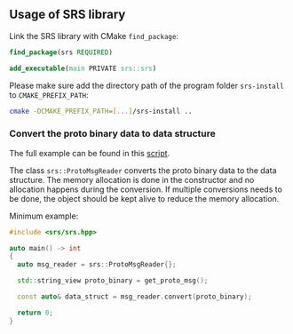 ## Usage of SRS library

Link the SRS library with CMake `find_package`:

```cmake
find_package(srs REQUIRED)

add_executable(main PRIVATE srs::srs)
```

Please make sure add the directory path of the program folder `srs-install` to `CMAKE_PREFIX_PATH`:

```bash
cmake -DCMAKE_PREFIX_PATH=[...]/srs-install ..
```

### Convert the proto binary data to data structure

The full example can be found in this [script](../examples/readUDP/main.cpp).

The class `srs::ProtoMsgReader` converts the proto binary data to the data structure. The memory allocation is done in the constructor and no allocation happens during the conversion. If multiple conversions needs to be done, the object should be kept alive to reduce the memory allocation.

Minimum example:

```c++
#include <srs/srs.hpp>

auto main() -> int
{
  auto msg_reader = srs::ProtoMsgReader{};

  std::string_view proto_binary = get_proto_msg();

  const auto& data_struct = msg_reader.convert(proto_binary);

  return 0;
}
```
